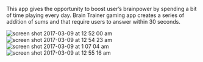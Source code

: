 
This app gives the opportunity to boost user’s brainpower by spending a bit of time playing every day. Brain Trainer gaming app creates a series of addition of sums and that require users to answer within 30 seconds.

 ![screen shot 2017-03-09 at 12 52 00 am](https://cloud.githubusercontent.com/assets/24209732/23738019/7ed63cb8-0464-11e7-8fa6-2b48d2d23fc1.png)
![screen shot 2017-03-09 at 12 54 23 am](https://cloud.githubusercontent.com/assets/24209732/23738020/7ed920e0-0464-11e7-8f49-e86684b3035f.png)
![screen shot 2017-03-09 at 1 07 04 am](https://cloud.githubusercontent.com/assets/24209732/23738062/cc3155ce-0464-11e7-8435-fcc18acc0f52.png)
![screen shot 2017-03-09 at 12 55 16 am](https://cloud.githubusercontent.com/assets/24209732/23737997/5a830350-0464-11e7-9f2c-faa3d5052e2b.png)
